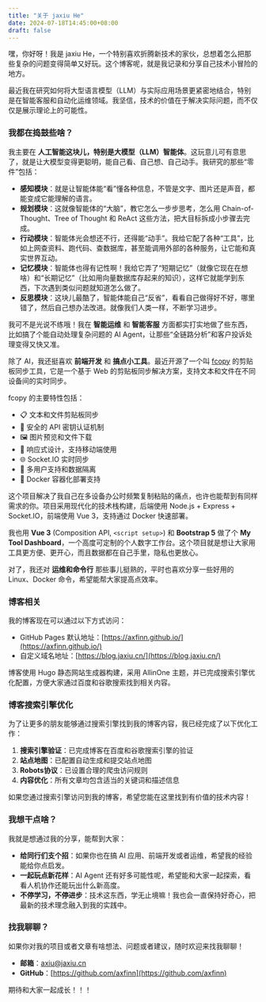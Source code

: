 ```yaml
---
title: "关于 jaxiu He"
date: 2024-07-18T14:45:00+08:00
draft: false
---
```


嘿，你好呀！我是 jaxiu He，一个特别喜欢折腾新技术的家伙，总想着怎么把那些复杂的问题变得简单又好玩。这个博客呢，就是我记录和分享自己技术小冒险的地方。

最近我在研究如何将大型语言模型（LLM）与实际应用场景更紧密地结合，特别是在智能客服和自动化运维领域。我坚信，技术的价值在于解决实际问题，而不仅仅是展示理论上的可能性。

### 我都在捣鼓些啥？

我主要在 **人工智能这块儿，特别是大模型（LLM）智能体**。这玩意儿可有意思了，就是让大模型变得更聪明，能自己看、自己想、自己动手。我研究的那些“零件”包括：

*   **感知模块**：就是让智能体能“看”懂各种信息，不管是文字、图片还是声音，都能变成它能理解的语言。
*   **规划模块**：这就像智能体的“大脑”，教它怎么一步步思考，怎么用 Chain-of-Thought、Tree of Thought 和 ReAct 这些方法，把大目标拆成小步骤去完成。
*   **行动模块**：智能体光会想还不行，还得能“动手”。我给它配了各种“工具”，比如上网查资料、跑代码、查数据库，甚至能调用外部的各种服务，让它能和真实世界互动。
*   **记忆模块**：智能体也得有记性啊！我给它弄了“短期记忆”（就像它现在在想啥）和“长期记忆”（比如用向量数据库存起来的知识），这样它就能学到东西，下次遇到类似问题就知道怎么做了。
*   **反思模块**：这块儿最酷了，智能体能自己“反省”，看看自己做得好不好，哪里错了，然后自己想办法改进。就像我们人类一样，不断学习进步。

我可不是光说不练哦！我在 **智能运维** 和 **智能客服** 方面都实打实地做了些东西，比如搞了个能自动处理复杂问题的 AI Agent，让那些“全链路分析”和客户投诉处理变得又快又准。

除了 AI，我还挺喜欢 **前端开发** 和 **搞点小工具**。最近开源了一个叫 [fcopy](https://github.com/axfinn/fcopy) 的剪贴板同步工具，它是一个基于 Web 的剪贴板同步解决方案，支持文本和文件在不同设备间的实时同步。

fcopy 的主要特性包括：
- 📋 文本和文件剪贴板同步
- 🔐 安全的 API 密钥认证机制
- 🖼️ 图片预览和文件下载
- 📱 响应式设计，支持移动端使用
- 🌐 Socket.IO 实时同步
- 👤 多用户支持和数据隔离
- 🐳 Docker 容器化部署支持

这个项目解决了我自己在多设备办公时频繁复制粘贴的痛点，也许也能帮到有同样需求的你。项目采用现代化的技术栈构建，后端使用 Node.js + Express + Socket.IO，前端使用 Vue 3，支持通过 Docker 快速部署。

我也用 **Vue 3** (Composition API, `<script setup>`) 和 **Bootstrap 5** 做了个 **My Tool Dashboard**，一个高度可定制的个人数字工作台。这个项目就是想让大家用工具更方便、更开心，而且数据都在自己手里，隐私也更放心。

对了，我还对 **运维和命令行** 那些事儿挺熟的，平时也喜欢分享一些好用的 Linux、Docker 命令，希望能帮大家提高点效率。

### 博客相关

我的博客现在可以通过以下方式访问：
- GitHub Pages 默认地址：[https://axfinn.github.io/](https://axfinn.github.io/)
- 自定义域名地址：[https://blog.jaxiu.cn/](https://blog.jaxiu.cn/)

博客使用 Hugo 静态网站生成器构建，采用 AllinOne 主题，并已完成搜索引擎优化配置，方便大家通过百度和谷歌搜索找到相关内容。

### 博客搜索引擎优化

为了让更多的朋友能够通过搜索引擎找到我的博客内容，我已经完成了以下优化工作：

1. **搜索引擎验证**：已完成博客在百度和谷歌搜索引擎的验证
2. **站点地图**：已配置自动生成和提交站点地图
3. **Robots协议**：已设置合理的爬虫访问规则
4. **内容优化**：所有文章均包含适当的关键词和描述信息

如果您通过搜索引擎访问到我的博客，希望您能在这里找到有价值的技术内容！

### 我想干点啥？

我就是想通过我的分享，能帮到大家：

*   **给同行们支个招**：如果你也在搞 AI 应用、前端开发或者运维，希望我的经验能给你点启发。
*   **一起玩点新花样**：AI Agent 还有好多可能性呢，希望能和大家一起探索，看看人机协作还能玩出什么新高度。
*   **不停学习，不停进步**：技术这东西，学无止境嘛！我也会一直保持好奇心，把最新的技术理念融入到我的实践中。

### 找我聊聊？

如果你对我的项目或者文章有啥想法、问题或者建议，随时欢迎来找我聊聊！

*   **邮箱**：axiu@jaxiu.cn
*   **GitHub**：[https://github.com/axfinn](https://github.com/axfinn)

期待和大家一起成长！！！